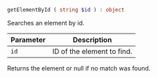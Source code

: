 ```php
getElementById ( string $id ) : object
```

Searches an element by id.

| Parameter | Description                |
|-----------|----------------------------|
| `id`      | ID of the element to find. |

Returns the element or null if no match was found.